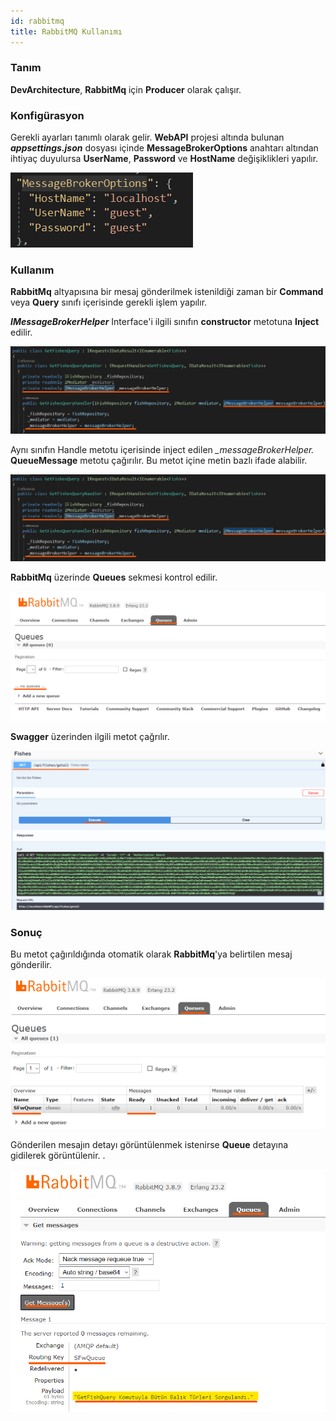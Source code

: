 ```yaml
---
id: rabbitmq
title: RabbitMQ Kullanımı
---
```

### Tanım
**DevArchitecture**, **RabbitMq** için **Producer** olarak çalışır. 

### Konfigürasyon
Gerekli ayarları tanımlı olarak gelir. **WebAPI** projesi altında bulunan ***appsettings.json*** dosyası içinde **MessageBrokerOptions** anahtarı altından ihtiyaç duyulursa **UserName**, **Password** ve **HostName** değişiklikleri yapılır.

![](./media/image79.png)

### Kullanım
**RabbitMq** altyapısına bir mesaj gönderilmek istenildiği zaman bir **Command** veya **Query** sınıfı içerisinde gerekli işlem yapılır. 

***IMessageBrokerHelper*** Interface'i ilgili sınıfın **constructor** metotuna **Inject** edilir.

![](./media/image80.png)

Aynı sınıfın Handle metotu içerisinde inject edilen  *_messageBrokerHelper.* **QueueMessage** metotu çağırılır. Bu metot içine metin bazlı ifade alabilir.

![](./media/image80.png)

**RabbitMq** üzerinde **Queues** sekmesi kontrol edilir.

![](./media/image82.png)

**Swagger** üzerinden ilgili metot çağrılır.

![](./media/image83.png)

### Sonuç
Bu metot çağırıldığında otomatik olarak **RabbitMq**'ya belirtilen mesaj gönderilir.

![](./media/image84.png)

Gönderilen mesajın detayı görüntülenmek istenirse **Queue** detayına gidilerek görüntülenir. .

![](./media/image85.png)